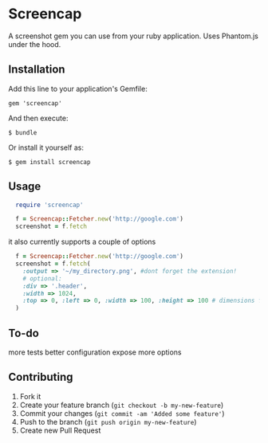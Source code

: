 # Screencap

A screenshot gem you can use from your ruby application. Uses Phantom.js under the hood.

## Installation

Add this line to your application's Gemfile:

    gem 'screencap'

And then execute:

    $ bundle

Or install it yourself as:

    $ gem install screencap

## Usage

```ruby
  require 'screencap'

  f = Screencap::Fetcher.new('http://google.com')
  screenshot = f.fetch
```

it also currently supports a couple of options

```ruby
  f = Screencap::Fetcher.new('http://google.com')
  screenshot = f.fetch(
  	:output => '~/my_directory.png', #dont forget the extension!
  	# optional:
  	:div => '.header',
  	:width => 1024,
  	:top => 0, :left => 0, :width => 100, :height => 100 # dimensions for a specific area
  )

```

## To-do

more tests
better configuration
expose more options
## Contributing

1. Fork it
2. Create your feature branch (`git checkout -b my-new-feature`)
3. Commit your changes (`git commit -am 'Added some feature'`)
4. Push to the branch (`git push origin my-new-feature`)
5. Create new Pull Request

